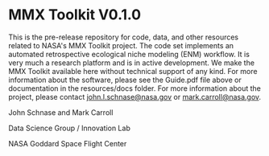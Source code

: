 # MMX Toolkit V0.1.0

This is the pre-release repository for code, data, and other resources related to NASA's MMX Toolkit project. The code set implements an automated retrospective ecological niche modeling (ENM) workflow. It is very much a research platform and is in active development. We make the MMX Toolkit available here without technical support of any kind. For more information about the software, please see the Guide.pdf file above or documentation in the resources/docs folder. For more information about the project, please contact john.l.schnase@nasa.gov or mark.carroll@nasa.gov.

John Schnase and Mark Carroll

Data Science Group / Innovation Lab

NASA Goddard Space Flight Center
